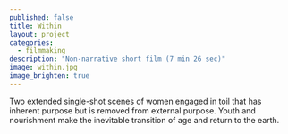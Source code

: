 ```yaml
---
published: false
title: Within
layout: project
categories:
  - filmmaking
description: "Non-narrative short film (7 min 26 sec)"
image: within.jpg
image_brighten: true
---
```


Two extended single-shot scenes of women engaged in toil that has inherent
purpose but is removed from external purpose. Youth and nourishment make the
inevitable transition of age and return to the earth.
